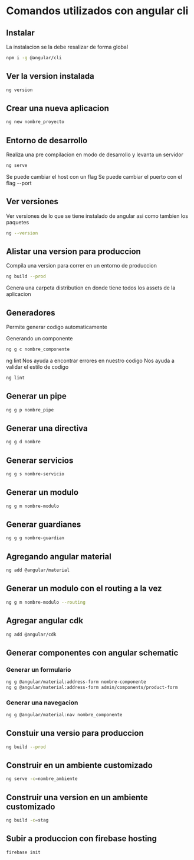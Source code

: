 # Comandos utilizados con angular cli
## Instalar

La instalacion se la debe resalizar de forma global

```bash
npm i -g @angular/cli
```

## Ver la version instalada
```bash
ng version
```

## Crear una nueva aplicacion
```bash
ng new nombre_proyecto
```
## Entorno de desarrollo
Realiza una pre compilacion en modo de desarrollo y levanta un servidor
```bash
ng serve
```
Se puede cambiar el host con un flag
Se puede cambiar el puerto con el flag --port

## Ver versiones

Ver versiones de lo que se tiene instalado de angular asi como tambien los paquetes

```bash
ng --version
```

## Alistar una version para produccion

Compila una version para correr en un entorno de produccion

```bash
ng build --prod
```

Genera una carpeta distribution en donde tiene todos los assets de la aplicacion

## Generadores

Permite generar codigo automaticamente

Generando un componente

```bash
ng g c nombre_componente
```

ng lint
Nos ayuda a encontrar errores en nuestro codigo
Nos ayuda a validar el estilo de codigo
```bash
ng lint
```

## Generar un pipe

```bash
ng g p nombre_pipe
```

## Generar una directiva

```bash
ng g d nombre
```

## Generar servicios

```bash
ng g s nombre-servicio

```

## Generar un modulo

```bash
ng g m nombre-modulo
```

## Generar guardianes

```bash
ng g g nombre-guardian

```

## Agregando angular material

```bash
ng add @angular/material
```

## Generar un modulo con el routing a la vez

```bash
ng g m nombre-modulo --routing
```

## Agregar angular cdk

```bash
ng add @angular/cdk

```

## Generar componentes con angular schematic

### Generar un formulario

```bash
ng g @angular/material:address-form nombre-componente
ng g @angular/material:address-form admin/components/product-form
```

### Generar una navegacion

```bash
ng g @angular/material:nav nombre_componente
```

## Constuir una versio para produccion
```bash
ng build --prod
```

## Construir en un ambiente customizado

```bash
ng serve -c=nombre_ambiente

```

## Construir una version en un ambiente customizado

```bash
ng build -c=stag
```

## Subir a produccion con firebase hosting

```bash
firebase init
```